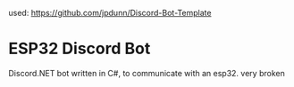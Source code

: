 used: https://github.com/jpdunn/Discord-Bot-Template
# ESP32 Discord Bot
Discord.NET bot written in C#, to communicate with an esp32.
very broken

